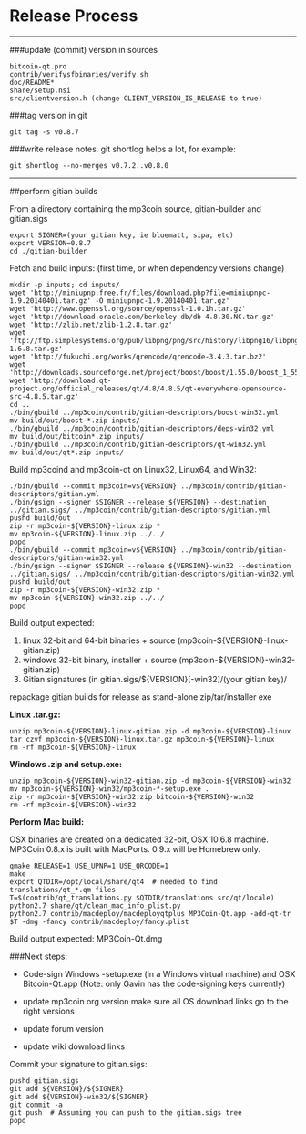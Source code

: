Release Process
====================

* * *

###update (commit) version in sources


	bitcoin-qt.pro
	contrib/verifysfbinaries/verify.sh
	doc/README*
	share/setup.nsi
	src/clientversion.h (change CLIENT_VERSION_IS_RELEASE to true)

###tag version in git

	git tag -s v0.8.7

###write release notes. git shortlog helps a lot, for example:

	git shortlog --no-merges v0.7.2..v0.8.0

* * *

##perform gitian builds

 From a directory containing the mp3coin source, gitian-builder and gitian.sigs
  
	export SIGNER=(your gitian key, ie bluematt, sipa, etc)
	export VERSION=0.8.7
	cd ./gitian-builder

 Fetch and build inputs: (first time, or when dependency versions change)

	mkdir -p inputs; cd inputs/
	wget 'http://miniupnp.free.fr/files/download.php?file=miniupnpc-1.9.20140401.tar.gz' -O miniupnpc-1.9.20140401.tar.gz'
	wget 'http://www.openssl.org/source/openssl-1.0.1h.tar.gz'
	wget 'http://download.oracle.com/berkeley-db/db-4.8.30.NC.tar.gz'
	wget 'http://zlib.net/zlib-1.2.8.tar.gz'
	wget 'ftp://ftp.simplesystems.org/pub/libpng/png/src/history/libpng16/libpng-1.6.8.tar.gz'
	wget 'http://fukuchi.org/works/qrencode/qrencode-3.4.3.tar.bz2'
	wget 'http://downloads.sourceforge.net/project/boost/boost/1.55.0/boost_1_55_0.tar.bz2'
	wget 'http://download.qt-project.org/official_releases/qt/4.8/4.8.5/qt-everywhere-opensource-src-4.8.5.tar.gz'
	cd ..
	./bin/gbuild ../mp3coin/contrib/gitian-descriptors/boost-win32.yml
	mv build/out/boost-*.zip inputs/
	./bin/gbuild ../mp3coin/contrib/gitian-descriptors/deps-win32.yml
	mv build/out/bitcoin*.zip inputs/
	./bin/gbuild ../mp3coin/contrib/gitian-descriptors/qt-win32.yml
	mv build/out/qt*.zip inputs/

 Build mp3coind and mp3coin-qt on Linux32, Linux64, and Win32:
  
	./bin/gbuild --commit mp3coin=v${VERSION} ../mp3coin/contrib/gitian-descriptors/gitian.yml
	./bin/gsign --signer $SIGNER --release ${VERSION} --destination ../gitian.sigs/ ../mp3coin/contrib/gitian-descriptors/gitian.yml
	pushd build/out
	zip -r mp3coin-${VERSION}-linux.zip *
	mv mp3coin-${VERSION}-linux.zip ../../
	popd
	./bin/gbuild --commit mp3coin=v${VERSION} ../mp3coin/contrib/gitian-descriptors/gitian-win32.yml
	./bin/gsign --signer $SIGNER --release ${VERSION}-win32 --destination ../gitian.sigs/ ../mp3coin/contrib/gitian-descriptors/gitian-win32.yml
	pushd build/out
	zip -r mp3coin-${VERSION}-win32.zip *
	mv mp3coin-${VERSION}-win32.zip ../../
	popd

  Build output expected:

  1. linux 32-bit and 64-bit binaries + source (mp3coin-${VERSION}-linux-gitian.zip)
  2. windows 32-bit binary, installer + source (mp3coin-${VERSION}-win32-gitian.zip)
  3. Gitian signatures (in gitian.sigs/${VERSION}[-win32]/(your gitian key)/

repackage gitian builds for release as stand-alone zip/tar/installer exe

**Linux .tar.gz:**

	unzip mp3coin-${VERSION}-linux-gitian.zip -d mp3coin-${VERSION}-linux
	tar czvf mp3coin-${VERSION}-linux.tar.gz mp3coin-${VERSION}-linux
	rm -rf mp3coin-${VERSION}-linux

**Windows .zip and setup.exe:**

	unzip mp3coin-${VERSION}-win32-gitian.zip -d mp3coin-${VERSION}-win32
	mv mp3coin-${VERSION}-win32/mp3coin-*-setup.exe .
	zip -r mp3coin-${VERSION}-win32.zip bitcoin-${VERSION}-win32
	rm -rf mp3coin-${VERSION}-win32

**Perform Mac build:**

  OSX binaries are created on a dedicated 32-bit, OSX 10.6.8 machine.
  MP3Coin 0.8.x is built with MacPorts.  0.9.x will be Homebrew only.

	qmake RELEASE=1 USE_UPNP=1 USE_QRCODE=1
	make
	export QTDIR=/opt/local/share/qt4  # needed to find translations/qt_*.qm files
	T=$(contrib/qt_translations.py $QTDIR/translations src/qt/locale)
	python2.7 share/qt/clean_mac_info_plist.py
	python2.7 contrib/macdeploy/macdeployqtplus MP3Coin-Qt.app -add-qt-tr $T -dmg -fancy contrib/macdeploy/fancy.plist

 Build output expected: MP3Coin-Qt.dmg

###Next steps:

* Code-sign Windows -setup.exe (in a Windows virtual machine) and
  OSX Bitcoin-Qt.app (Note: only Gavin has the code-signing keys currently)

* update mp3coin.org version
  make sure all OS download links go to the right versions

* update forum version

* update wiki download links

Commit your signature to gitian.sigs:

	pushd gitian.sigs
	git add ${VERSION}/${SIGNER}
	git add ${VERSION}-win32/${SIGNER}
	git commit -a
	git push  # Assuming you can push to the gitian.sigs tree
	popd

